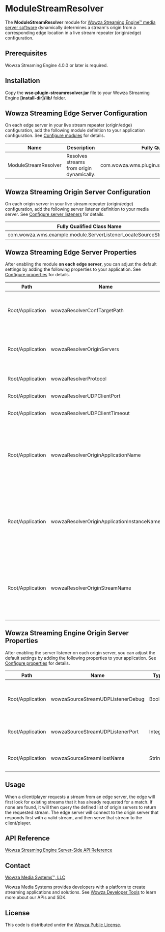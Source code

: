 # ModuleStreamResolver
The **ModuleStreamResolver** module for [Wowza Streaming Engine™ media server software](https://www.wowza.com/products/streaming-engine) dynamically determines a stream's origin from a corresponding edge location in a live stream repeater (origin/edge) configuration.

## Prerequisites
Wowza Streaming Engine 4.0.0 or later is required.

## Installation
Copy the **wse-plugin-streamresolver.jar** file to your Wowza Streaming Engine **[install-dir]/lib/** folder.

## Wowza Streaming Edge Server Configuration
On each edge server in your live stream repeater (origin/edge) configuration, add the following module definition to your application configuration. See [Configure modules](https://www.wowza.com/forums/content.php?625-How-to-get-started-as-a-Wowza-Streaming-Engine-Manager-administrator#configModules) for details.

**Name** | **Description** | **Fully Qualified Class Name**
-----|-------------|---------------------------
ModuleStreamResolver | Resolves streams from origin dynamically. | com.wowza.wms.plugin.streamresolver.ModuleStreamResolver

## Wowza Streaming Origin Server Configuration
On each origin server in your live stream repeater (origin/edge) configuration, add the following server listener definition to your media server. See [Configure server listeners](https://www.wowza.com/forums/content.php?625-How-to-get-started-as-a-Wowza-Streaming-Engine-Manager-administrator#configListeners) for details.

| **Fully Qualified Class Name** |
|----------------------------|
| com.wowza.wms.example.module.ServerListenerLocateSourceStream |

## Wowza Streaming Edge Server Properties
After enabling the module **on each edge server**, you can adjust the default settings by adding the following properties to your application. See [Configure properties](https://www.wowza.com/forums/content.php?625-How-to-get-started-as-a-Wowza-Streaming-Engine-Manager-administrator#configProperties) for details.

**Path** | **Name** | **Type** | **Value** | **Notes**
-----|------|------|-------|------
Root/Application | wowzaResolverConfTargetPath | String | [/path/to/origins.txt] | Path to a file where you define a list of origin servers (one per line). If not used, your **Application.xml** file configuration takes precedence. (default: not set)
Root/Application | wowzaResolverOriginServers | String | [server1.com,server2.com] | If the **wowzaResolverConfTargetPath** property isn't set, you can use this property to define a comma-delimited list of origin servers. (default: not set)
Root/Application | wowzaResolverProtocol | String | [protocol] | Protocol to use when connecting to origin servers (rtmp or wowz). (default: **rtmp**)
Root/Application | wowzaResolverUDPClientPort | Integer | [port] | UDP port to use for edge/origin communication. (default: **9777**)
Root/Application | wowzaResolverUDPClientTimeout | Integer | [milliseconds] | Time (in milliseconds) before timing out the connection to an origin server. (default: **2000**)
Root/Application | wowzaResolverOriginApplicationName | String | [originAppName] | (Optional) By default, the edge server application looks for streams on the origin server application with the same name. Use this property to define a different application name on the origin server in which to look for streams. (default: uses requested edge application name)
Root/Application | wowzaResolverOriginApplicationInstanceName | String | [\_definst\_] | (Optional) By default, the edge server application looks for streams on the origin server application with the same application instance name. Use this property to define a different application instance name on the origin server in which to look for streams. (default: uses requested edge application instance name)
Root/Application | wowzaResolverOriginStreamName | String | [stream-name] | (Optional) By default, the edge server application looks for streams on the origin server application/application instance with the same stream name. Use this property to define a different stream name on the origin server to look for. (default: uses stream name requested from edge).

## Wowza Streaming Engine Origin Server Properties
After enabling the server listener on each origin server, you can adjust the default settings by adding the following properties to your application. See [Configure properties](https://www.wowza.com/forums/content.php?625-How-to-get-started-as-a-Wowza-Streaming-Engine-Manager-administrator#configProperties) for details.

**Path** | **Name** | **Type** | **Value** | **Notes**
-----|------|------|-------|------
Root/Application | wowzaSourceStreamUDPListenerDebug | Boolean | [false] | Debug inbound connections to your origin server from edge requests. (default: **false**)
Root/Application | wowzaSourceStreamUDPListenerPort | Integer | [port] | UDP port to use for origin/edge communication. (default: **9777**)
Root/Application | wowzaSourceStreamHostName | String | [public-hostname.com] | The origin server's public hostname. (default: **null**)

## Usage
When a client/player requests a stream from an edge server, the edge will first look for existing streams that it has already requested for a match. If none are found, it will then query the defined list of origin servers to return the requested stream. The edge server will connect to the origin server that responds first with a valid stream, and then serve that stream to the client/player.

## API Reference
[Wowza Streaming Engine Server-Side API Reference](https://www.wowza.com/resources/WowzaStreamingEngine_ServerSideAPI.pdf)

## Contact
[Wowza Media Systems™, LLC](https://www.wowza.com/contact)

Wowza Media Systems provides developers with a platform to create streaming applications and solutions. See [Wowza Developer Tools](https://www.wowza.com/resources/developers) to learn more about our APIs and SDK.

## License
This code is distributed under the [Wowza Public License](https://github.com/WowzaMediaSystems/wse-plugin-streamresolver/blob/master/LICENSE.txt).
